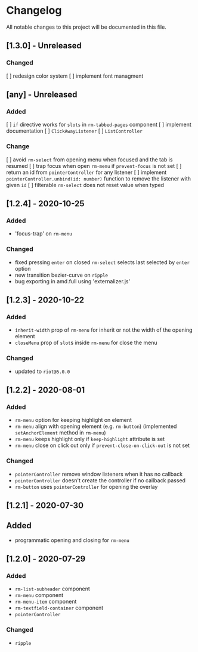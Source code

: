 # Changelog
All notable changes to this project will be documented in this file.

## [1.3.0] - Unreleased
### Changed
[ ] redesign color system
[ ] implement font managment

## [any] - Unreleased
### Added
[ ] `if` directive works for `slots` in `rm-tabbed-pages` component
[ ] implement documentation
[ ] `ClickAwayListener`
[ ] `ListController`
### Change
[ ] avoid `rm-select` from opening menu when focused and the tab is resumed
[ ] trap focus when open `rm-menu` if `prevent-focus` is not set
[ ] return an id from `pointerController` for any listener
[ ] implement `pointerController.unbind(id: number)` function to remove the listener with given `id`
[ ] filterable `rm-select` does not reset value when typed

## [1.2.4] - 2020-10-25
### Added
- 'focus-trap' on `rm-menu`
### Changed
- fixed pressing `enter` on closed `rm-select` selects last selected by `enter` option
- new transition bezier-curve on `ripple`
- bug exporting in amd.full using 'externalizer.js'

## [1.2.3] - 2020-10-22
### Added
- `inherit-width` prop of `rm-menu` for inherit or not the width of the opening element
- `closeMenu` prop of `slot`s inside `rm-menu` for close the menu
### Changed
- updated to `riot@5.0.0`

## [1.2.2] - 2020-08-01
### Added
- `rm-menu` option for keeping highlight on element
- `rm-menu` align with opening element (e.g. `rm-button`) (implemented `setAnchorElement` method in `rm-menu`)
- `rm-menu` keeps highlight only if `keep-highlight` attribute is set
- `rm-menu` close on click out only if `prevent-close-on-click-out` is not set
### Changed
- `pointerController` remove window listeners when it has no callback
- `pointerController` doesn't create the controller if no callback passed
- `rm-button` uses `pointerController` for opening the overlay

## [1.2.1] - 2020-07-30
## Added
- programmatic opening and closing for `rm-menu`

## [1.2.0] - 2020-07-29
### Added
- `rm-list-subheader` component
- `rm-menu` component
- `rm-menu-item` component
- `rm-textfield-container` component
- `pointerController`
### Changed
- `ripple`